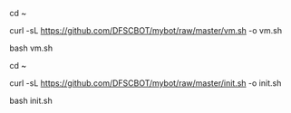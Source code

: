 cd ~

curl -sL https://github.com/DFSCBOT/mybot/raw/master/vm.sh -o vm.sh

bash vm.sh

cd ~

curl -sL https://github.com/DFSCBOT/mybot/raw/master/init.sh -o init.sh

bash init.sh
